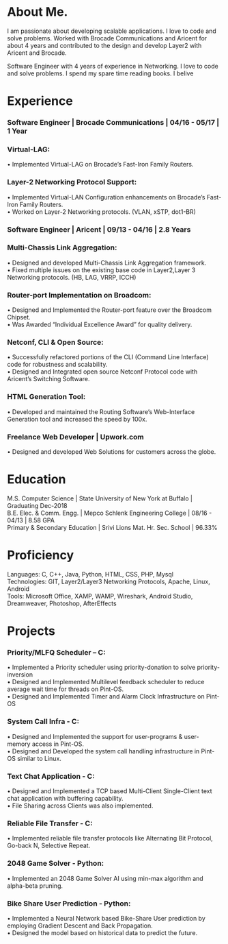 # About Me.
I am passionate about developing scalable applications. I love to code and solve problems.
Worked with Brocade Communications and Aricent for about 4 years and contributed to the design and develop Layer2 with Aricent and Brocade.

Software Engineer with 4 years of experience in Networking. I love to code and solve problems. I spend my spare time reading books.
I belive

# Experience
### Software Engineer | Brocade Communications | 04/16 - 05/17 | 1 Year
### Virtual-LAG:
• Implemented Virtual-LAG on Brocade’s Fast-Iron Family Routers.
### Layer-2 Networking Protocol Support:
• Implemented Virtual-LAN Configuration enhancements on Brocade’s Fast-Iron Family Routers.<br />
• Worked on Layer-2 Networking protocols. (VLAN, xSTP, dot1-BR)

### Software Engineer | Aricent | 09/13 - 04/16 | 2.8 Years
### Multi-Chassis Link Aggregation:
• Designed and developed Multi-Chassis Link Aggregation framework.<br />
• Fixed multiple issues on the existing base code in Layer2,Layer 3 Networking protocols. (HB, LAG, VRRP, ICCH)
### Router-port Implementation on Broadcom:
• Designed and Implemented the Router-port feature over the Broadcom Chipset.<br />
• Was Awarded “Individual Excellence Award” for quality delivery.
### Netconf, CLI & Open Source:
• Successfully refactored portions of the CLI (Command Line Interface) code for robustness and scalability.<br />
• Designed and Integrated open source Netconf Protocol code with Aricent’s Switching Software.
### HTML Generation Tool:
• Developed and maintained the Routing Software’s Web-Interface Generation tool and increased the speed by 100x.

### Freelance Web Developer | Upwork.com
• Designed and developed Web Solutions for customers across the globe.

# Education
M.S. Computer Science | State University of New York at Buffalo | Graduating Dec-2018 <br />
B.E. Elec. & Comm. Engg. | Mepco Schlenk Engineering College | 08/16 - 04/13 | 8.58 GPA<br />
Primary & Secondary Education | Srivi Lions Mat. Hr. Sec. School | 96.33% <br />

# Proficiency
Languages: C, C++, Java, Python, HTML, CSS, PHP, Mysql<br />
Technologies: GIT, Layer2/Layer3 Networking Protocols, Apache, Linux, Android<br />
Tools: Microsoft Office, XAMP, WAMP, Wireshark, Android Studio, Dreamweaver, Photoshop, AfterEffects<br />

# Projects
### Priority/MLFQ Scheduler – C: 
• Implemented a Priority scheduler using priority-donation to solve priority-inversion<br />
• Designed and Implemented Multilevel feedback scheduler to reduce average wait time for threads on Pint-OS.<br />
• Designed and Implemented Timer and Alarm Clock Infrastructure on Pint-OS<br />

### System Call Infra - C:
• Designed and Implemented the support for user-programs & user-memory access in Pint-OS.<br />
• Designed and Developed the system call handling infrastructure in Pint-OS similar to Linux.<br />

### Text Chat Application - C:
• Designed and Implemented a TCP based Multi-Client Single-Client text chat application with buffering capability.<br />
• File Sharing across Clients was also implemented.<br />

### Reliable File Transfer - C:
• Implemented reliable file transfer protocols like Alternating Bit Protocol, Go-back N, Selective Repeat.<br />

### 2048 Game Solver - Python:
• Implemented an 2048 Game Solver AI using min-max algorithm and alpha-beta pruning.<br />

### Bike Share User Prediction - Python:
• Implemented a Neural Network based Bike-Share User prediction by employing Gradient Descent and Back Propagation.<br />
• Designed the model based on historical data to predict the future.<br />




  
